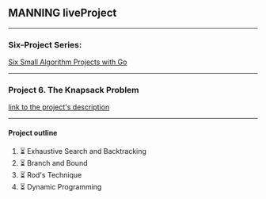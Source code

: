 ## MANNING liveProject

---

### Six-Project Series:
[Six Small Algorithm Projects with Go](https://www.manning.com/liveprojectseries/six-small-algorithm-projects-with-go)

---


### Project 6. The Knapsack Problem
[link to the project's description](https://www.manning.com/liveproject/the-knapsack-problem)

---
#### Project outline
1. ⏳ Exhaustive Search and Backtracking
2. ⏳ Branch and Bound
3. ⏳ Rod's Technique 
4. ⏳ Dynamic Programming